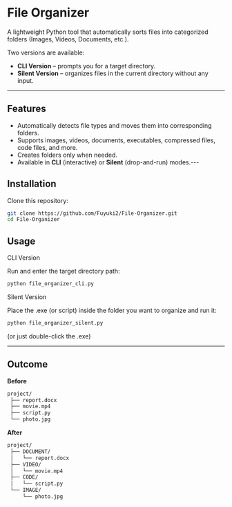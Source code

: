 # File Organizer

A lightweight Python tool that automatically sorts files into categorized folders (Images, Videos, Documents, etc.).  

Two versions are available:
- **CLI Version** – prompts you for a target directory.
- **Silent Version** – organizes files in the current directory without any input.

---

## Features
- Automatically detects file types and moves them into corresponding folders.
- Supports images, videos, documents, executables, compressed files, code files, and more.
- Creates folders only when needed.
- Available in **CLI** (interactive) or **Silent** (drop-and-run) modes.---
## Installation
Clone this repository:
```bash
git clone https://github.com/Fuyuki2/File-Organizer.git
cd File-Organizer
````

## Usage

CLI Version

Run and enter the target directory path:
```bash
python file_organizer_cli.py
```

Silent Version

Place the .exe (or script) inside the folder you want to organize and run it:
```bash
python file_organizer_silent.py
```
(or just double-click the .exe)

---
## Outcome

**Before**
```html
project/
 ├── report.docx
 ├── movie.mp4
 ├── script.py
 └── photo.jpg

```
**After**

```html
project/
 ├── DOCUMENT/
 │   └── report.docx
 ├── VIDEO/
 │   └── movie.mp4
 ├── CODE/
 │   └── script.py
 └── IMAGE/
     └── photo.jpg
```
